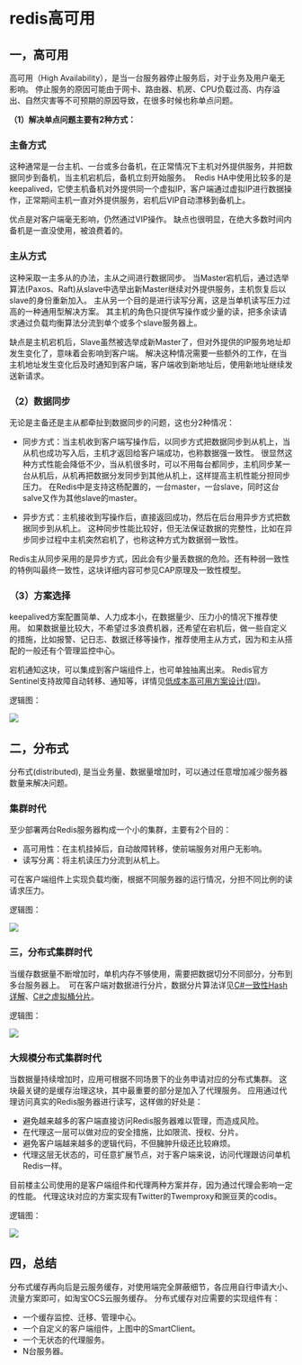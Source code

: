 # redis高可用

<a name="t0"></a>一，高可用
----------------------

高可用（High Availability），是当一台服务器停止服务后，对于业务及用户毫无影响。 停止服务的原因可能由于网卡、路由器、机房、CPU负载过高、内存溢出、自然灾害等不可预期的原因导致，在很多时候也称单点问题。

**（1）解决单点问题主要有2种方式：**

### <a name="t1"></a>主备方式

这种通常是一台主机、一台或多台备机，在正常情况下主机对外提供服务，并把数据同步到备机，当主机宕机后，备机立刻开始服务。 
Redis HA中使用比较多的是keepalived，它使主机备机对外提供同一个虚拟IP，客户端通过虚拟IP进行数据操作，正常期间主机一直对外提供服务，宕机后VIP自动漂移到备机上。

优点是对客户端毫无影响，仍然通过VIP操作。
缺点也很明显，在绝大多数时间内备机是一直没使用，被浪费着的。

### <a name="t2"></a>主从方式

这种采取一主多从的办法，主从之间进行数据同步。 当Master宕机后，通过选举算法(Paxos、Raft)从slave中选举出新Master继续对外提供服务，主机恢复后以slave的身份重新加入。
主从另一个目的是进行读写分离，这是当单机读写压力过高的一种通用型解决方案。 其主机的角色只提供写操作或少量的读，把多余读请求通过负载均衡算法分流到单个或多个slave服务器上。

缺点是主机宕机后，Slave虽然被选举成新Master了，但对外提供的IP服务地址却发生变化了，意味着会影响到客户端。 解决这种情况需要一些额外的工作，在当主机地址发生变化后及时通知到客户端，客户端收到新地址后，使用新地址继续发送新请求。

### <a name="t3"></a>（2）数据同步

无论是主备还是主从都牵扯到数据同步的问题，这也分2种情况：

-   同步方式：当主机收到客户端写操作后，以同步方式把数据同步到从机上，当从机也成功写入后，主机才返回给客户端成功，也称数据强一致性。 很显然这种方式性能会降低不少，当从机很多时，可以不用每台都同步，主机同步某一台从机后，从机再把数据分发同步到其他从机上，这样提高主机性能分担同步压力。 在Redis中是支持这杨配置的，一台master，一台slave，同时这台salve又作为其他slave的master。

-   异步方式：主机接收到写操作后，直接返回成功，然后在后台用异步方式把数据同步到从机上。 这种同步性能比较好，但无法保证数据的完整性，比如在异步同步过程中主机突然宕机了，也称这种方式为数据弱一致性。

Redis主从同步采用的是异步方式，因此会有少量丢数据的危险。还有种弱一致性的特例叫最终一致性，这块详细内容可参见CAP原理及一致性模型。

### <a name="t4"></a>（3）方案选择

keepalived方案配置简单、人力成本小，在数据量少、压力小的情况下推荐使用。 如果数据量比较大，不希望过多浪费机器，还希望在宕机后，做一些自定义的措施，比如报警、记日志、数据迁移等操作，推荐使用主从方式，因为和主从搭配的一般还有个管理监控中心。

宕机通知这块，可以集成到客户端组件上，也可单独抽离出来。 Redis官方Sentinel支持故障自动转移、通知等，详情见[低成本高可用方案设计(四)](http://www.cnblogs.com/mushroom/p/4526912.html)。 

逻辑图：

![](http://images0.cnblogs.com/blog2015/307762/201508/231843336919898.png)

<a name="t5"></a>二，分布式
----------------------

分布式(distributed), 是当业务量、数据量增加时，可以通过任意增加减少服务器数量来解决问题。

### <a name="t6"></a>集群时代

至少部署两台Redis服务器构成一个小的集群，主要有2个目的：

-   高可用性：在主机挂掉后，自动故障转移，使前端服务对用户无影响。
-   读写分离：将主机读压力分流到从机上。

可在客户端组件上实现负载均衡，根据不同服务器的运行情况，分担不同比例的读请求压力。

逻辑图：

![](http://images0.cnblogs.com/blog2015/307762/201508/231843536288855.png)

### <a name="t7"></a>三，分布式集群时代

当缓存数据量不断增加时，单机内存不够使用，需要把数据切分不同部分，分布到多台服务器上。 
可在客户端对数据进行分片，数据分片算法详见[C#一致性Hash详解](http://www.cnblogs.com/mushroom/p/4375469.html)、[C#之虚拟桶分片](http://www.cnblogs.com/mushroom/p/4542772.html)。

逻辑图：

![](http://images0.cnblogs.com/blog2015/307762/201508/231844113314397.png)

### <a name="t8"></a>大规模分布式集群时代

当数据量持续增加时，应用可根据不同场景下的业务申请对应的分布式集群。 这块最关键的是缓存治理这块，其中最重要的部分是加入了代理服务。 应用通过代理访问真实的Redis服务器进行读写，这样做的好处是：

-   避免越来越多的客户端直接访问Redis服务器难以管理，而造成风险。
-   在代理这一层可以做对应的安全措施，比如限流、授权、分片。
-   避免客户端越来越多的逻辑代码，不但臃肿升级还比较麻烦。
-   代理这层无状态的，可任意扩展节点，对于客户端来说，访问代理跟访问单机Redis一样。

目前楼主公司使用的是客户端组件和代理两种方案并存，因为通过代理会影响一定的性能。 代理这块对应的方案实现有Twitter的Twemproxy和豌豆荚的codis。

逻辑图：

![](http://images0.cnblogs.com/blog2015/307762/201508/231845190973035.png)

<a name="t9"></a>四，总结
---------------------

分布式缓存再向后是云服务缓存，对使用端完全屏蔽细节，各应用自行申请大小、流量方案即可，如淘宝OCS云服务缓存。
分布式缓存对应需要的实现组件有：

-   一个缓存监控、迁移、管理中心。
-   一个自定义的客户端组件，上图中的SmartClient。
-   一个无状态的代理服务。
-   N台服务器。